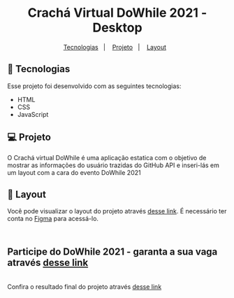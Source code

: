 <h1 align="center">
  Crachá Virtual DoWhile 2021 - Desktop
</h1>

<p align="center">
  <a href="#-tecnologias">Tecnologias</a>&nbsp;&nbsp;&nbsp;|&nbsp;&nbsp;&nbsp;
  <a href="#-projeto">Projeto</a>&nbsp;&nbsp;&nbsp;|&nbsp;&nbsp;&nbsp;
  <a href="#-layout">Layout</a>&nbsp;&nbsp;&nbsp;
</p>


## 🚀 Tecnologias

Esse projeto foi desenvolvido com as seguintes tecnologias:

- HTML
- CSS
- JavaScript

## 💻 Projeto

O Crachá virtual DoWhile é uma aplicação estatica com o objetivo de mostrar as informações do usuário trazidas do GitHub API e inseri-lás em um layout com a cara do evento DoWhile 2021

## 🔖 Layout

Você pode visualizar o layout do projeto através [desse link](<https://www.figma.com/community/file/1031698737363668691/%5BNLW-Heat---Mission%3A-Origin%5D-DoWhile2021>). É necessário ter conta no [Figma](https://figma.com) para acessá-lo.


## <br> Participe do DoWhile 2021 - garanta a sua vaga através [desse link](<https://dowhile.io/inscricao?utm_source=google_ads&utm_medium=cpc&utm_term=srch&gclid=CjwKCAjwq9mLBhB2EiwAuYdMtd8fLwvUy5zJBZ4MA7lp5J78xG5JctEqpwL4gtW0yO3XCcf9KQBnNRoCTF4QAvD_BwE>)


<br>Confira o resultado final do projeto através [desse link](<https://mateussantosrps.github.io/Nlw-Heat-Origin/>)

